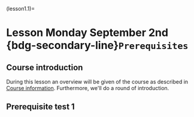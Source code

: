 (lesson1.1)=
# Lesson Monday September 2nd <br> {bdg-secondary-line}`Prerequisites`

## Course introduction
During this lesson an overview will be given of the course as described in [Course information](../../course_information.md). Furthermore, we'll do a round of introduction.

## Prerequisite test 1